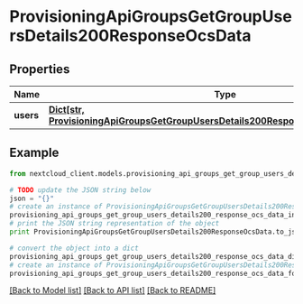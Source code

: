 # ProvisioningApiGroupsGetGroupUsersDetails200ResponseOcsData


## Properties
Name | Type | Description | Notes
------------ | ------------- | ------------- | -------------
**users** | [**Dict[str, ProvisioningApiGroupsGetGroupUsersDetails200ResponseOcsDataUsersValue]**](ProvisioningApiGroupsGetGroupUsersDetails200ResponseOcsDataUsersValue.md) |  | 

## Example

```python
from nextcloud_client.models.provisioning_api_groups_get_group_users_details200_response_ocs_data import ProvisioningApiGroupsGetGroupUsersDetails200ResponseOcsData

# TODO update the JSON string below
json = "{}"
# create an instance of ProvisioningApiGroupsGetGroupUsersDetails200ResponseOcsData from a JSON string
provisioning_api_groups_get_group_users_details200_response_ocs_data_instance = ProvisioningApiGroupsGetGroupUsersDetails200ResponseOcsData.from_json(json)
# print the JSON string representation of the object
print ProvisioningApiGroupsGetGroupUsersDetails200ResponseOcsData.to_json()

# convert the object into a dict
provisioning_api_groups_get_group_users_details200_response_ocs_data_dict = provisioning_api_groups_get_group_users_details200_response_ocs_data_instance.to_dict()
# create an instance of ProvisioningApiGroupsGetGroupUsersDetails200ResponseOcsData from a dict
provisioning_api_groups_get_group_users_details200_response_ocs_data_form_dict = provisioning_api_groups_get_group_users_details200_response_ocs_data.from_dict(provisioning_api_groups_get_group_users_details200_response_ocs_data_dict)
```
[[Back to Model list]](../README.md#documentation-for-models) [[Back to API list]](../README.md#documentation-for-api-endpoints) [[Back to README]](../README.md)


